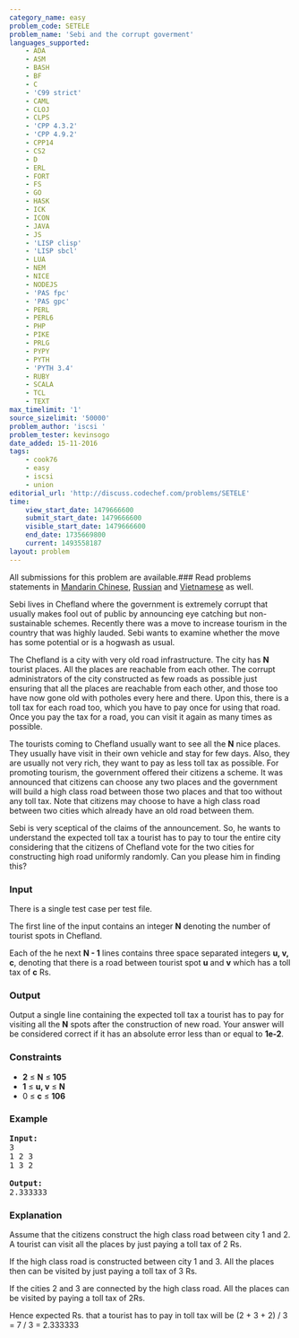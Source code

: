 ```yaml
---
category_name: easy
problem_code: SETELE
problem_name: 'Sebi and the corrupt goverment'
languages_supported:
    - ADA
    - ASM
    - BASH
    - BF
    - C
    - 'C99 strict'
    - CAML
    - CLOJ
    - CLPS
    - 'CPP 4.3.2'
    - 'CPP 4.9.2'
    - CPP14
    - CS2
    - D
    - ERL
    - FORT
    - FS
    - GO
    - HASK
    - ICK
    - ICON
    - JAVA
    - JS
    - 'LISP clisp'
    - 'LISP sbcl'
    - LUA
    - NEM
    - NICE
    - NODEJS
    - 'PAS fpc'
    - 'PAS gpc'
    - PERL
    - PERL6
    - PHP
    - PIKE
    - PRLG
    - PYPY
    - PYTH
    - 'PYTH 3.4'
    - RUBY
    - SCALA
    - TCL
    - TEXT
max_timelimit: '1'
source_sizelimit: '50000'
problem_author: 'iscsi '
problem_tester: kevinsogo
date_added: 15-11-2016
tags:
    - cook76
    - easy
    - iscsi
    - union
editorial_url: 'http://discuss.codechef.com/problems/SETELE'
time:
    view_start_date: 1479666600
    submit_start_date: 1479666600
    visible_start_date: 1479666600
    end_date: 1735669800
    current: 1493558187
layout: problem
---
```

All submissions for this problem are available.###  Read problems statements in [Mandarin Chinese](http://www.codechef.com/download/translated/COOK76/mandarin/SETELE.pdf), [Russian](http://www.codechef.com/download/translated/COOK76/russian/SETELE.pdf) and [Vietnamese](http://www.codechef.com/download/translated/COOK76/vietnamese/SETELE.pdf) as well.

Sebi lives in Chefland where the government is extremely corrupt that usually makes fool out of public by announcing eye catching but non-sustainable schemes. Recently there was a move to increase tourism in the country that was highly lauded. Sebi wants to examine whether the move has some potential or is a hogwash as usual.

The Chefland is a city with very old road infrastructure. The city has **N** tourist places. All the places are reachable from each other. The corrupt administrators of the city constructed as few roads as possible just ensuring that all the places are reachable from each other, and those too have now gone old with potholes every here and there. Upon this, there is a toll tax for each road too, which you have to pay once for using that road. Once you pay the tax for a road, you can visit it again as many times as possible.

The tourists coming to Chefland usually want to see all the **N** nice places. They usually have visit in their own vehicle and stay for few days. Also, they are usually not very rich, they want to pay as less toll tax as possible. For promoting tourism, the government offered their citizens a scheme. It was announced that citizens can choose any two places and the government will build a high class road between those two places and that too without any toll tax. Note that citizens may choose to have a high class road between two cities which already have an old road between them.

Sebi is very sceptical of the claims of the announcement. So, he wants to understand the expected toll tax a tourist has to pay to tour the entire city considering that the citizens of Chefland vote for the two cities for constructing high road uniformly randomly. Can you please him in finding this?

### Input

There is a single test case per test file.

The first line of the input contains an integer **N** denoting the number of tourist spots in Chefland.

Each of the he next **N - 1** lines contains three space separated integers **u, v, c**, denoting that there is a road between tourist spot **u** and **v** which has a toll tax of **c** Rs.

### Output

Output a single line containing the expected toll tax a tourist has to pay for visiting all the **N** spots after the construction of new road. Your answer will be considered correct if it has an absolute error less than or equal to **1e-2**.

### Constraints

- **2** ≤ **N** ≤ **105**
- **1** ≤ **u, v** ≤ **N**
- 0 ≤ **c** ≤ **106**

### Example

<pre><b>Input:</b>
3
1 2 3
1 3 2

<b>Output:</b>
2.333333
</pre>
### Explanation

Assume that the citizens construct the high class road between city 1 and 2. A tourist can visit all the places by just paying a toll tax of 2 Rs.

If the high class road is constructed between city 1 and 3. All the places then can be visited by just paying a toll tax of 3 Rs.

If the cities 2 and 3 are connected by the high class road. All the places can be visited by paying a toll tax of 2Rs.

Hence expected Rs. that a tourist has to pay in toll tax will be (2 + 3 + 2) / 3 = 7 / 3 = 2.333333
